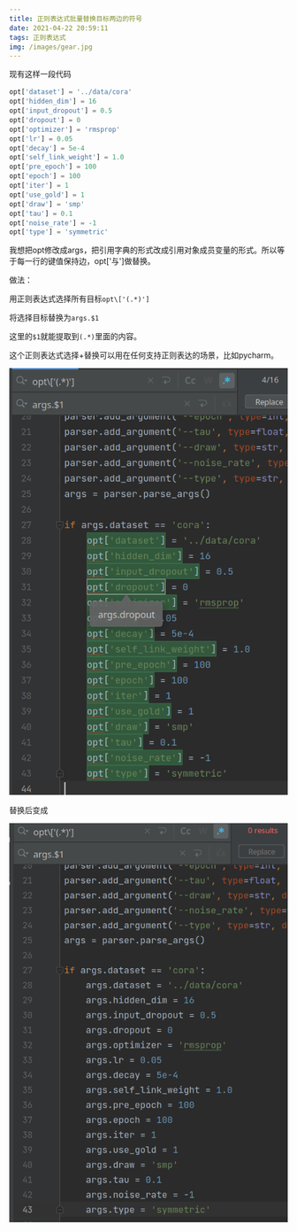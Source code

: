 ```yaml
---
title: 正则表达式批量替换目标两边的符号
date: 2021-04-22 20:59:11
tags: 正则表达式
img: /images/gear.jpg
---
```

现有这样一段代码
```python
opt['dataset'] = '../data/cora'
opt['hidden_dim'] = 16
opt['input_dropout'] = 0.5
opt['dropout'] = 0
opt['optimizer'] = 'rmsprop'
opt['lr'] = 0.05
opt['decay'] = 5e-4
opt['self_link_weight'] = 1.0
opt['pre_epoch'] = 100
opt['epoch'] = 100
opt['iter'] = 1
opt['use_gold'] = 1
opt['draw'] = 'smp'
opt['tau'] = 0.1
opt['noise_rate'] = -1
opt['type'] = 'symmetric'
```
我想把opt修改成args，把引用字典的形式改成引用对象成员变量的形式。所以等于每一行的键值保持边，opt['与']做替换。

做法：

用正则表达式选择所有目标`opt\['(.*)']`

将选择目标替换为`args.$1`

这里的`$1`就能提取到`(.*)`里面的内容。

这个正则表达式选择+替换可以用在任何支持正则表达的场景，比如pycharm。

![图 1](/images/cb377345dfa75bb1c350cc405776c92ef8ff43be392d24778dbf74324199d228.png)  

替换后变成

![图 2](/images/10279d619d829c383dfcf8be1f8ef5b266f08a229185086b08b42c8b39302d99.png)  
